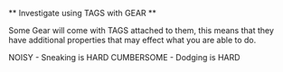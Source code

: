 
** Investigate using TAGS with GEAR **

Some Gear will come with TAGS attached to them, this means that they have additional properties that may effect what you are able to do.

NOISY - Sneaking is HARD
CUMBERSOME - Dodging is HARD
